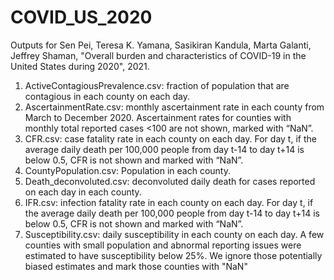 # COVID_US_2020

Outputs for Sen Pei, Teresa K. Yamana, Sasikiran Kandula, Marta Galanti, Jeffrey Shaman, "Overall burden and characteristics of COVID-19 in the United States during 2020", 2021.

1. ActiveContagiousPrevalence.csv: fraction of population that are contagious in each county on each day.
2. AscertainmentRate.csv: monthly ascertainment rate in each county from March to December 2020. Ascertainment rates for counties with monthly total reported cases <100 are not shown, marked with “NaN”.
3. CFR.csv: case fatality rate in each county on each day. For day t, if the average daily death per 100,000 people from day t-14 to day t+14 is below 0.5, CFR is not shown and marked with “NaN”.
4. CountyPopulation.csv: Population in each county.
5. Death_deconvoluted.csv: deconvoluted daily death for cases reported on each day in each county.
6. IFR.csv: infection fatality rate in each county on each day. For day t, if the average daily death per 100,000 people from day t-14 to day t+14 is below 0.5, CFR is not shown and marked with “NaN”.
7. Susceptibility.csv: daily susceptibility in each county on each day. A few counties with small population and abnormal reporting issues were estimated to have susceptibility below 25%. We ignore those potentially biased estimates and mark those counties with "NaN"
